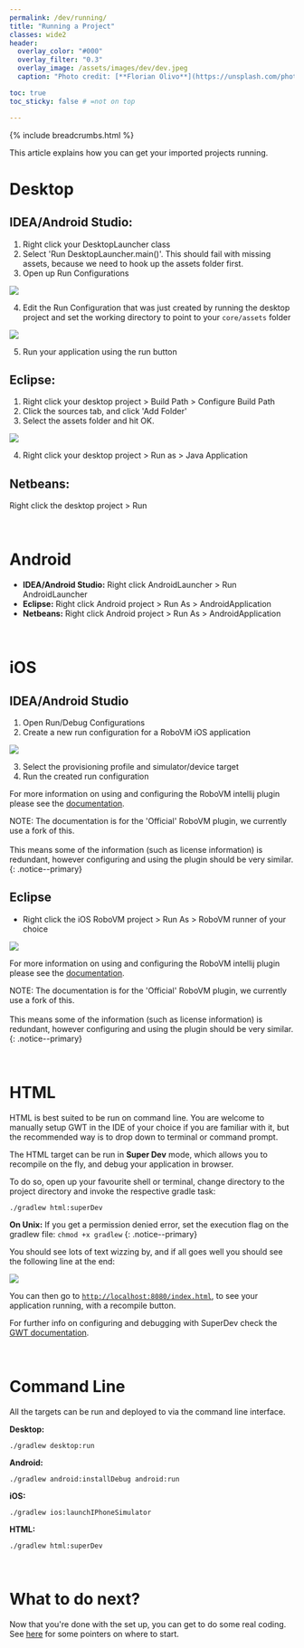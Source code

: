 ```yaml
---
permalink: /dev/running/
title: "Running a Project"
classes: wide2
header:
  overlay_color: "#000"
  overlay_filter: "0.3"
  overlay_image: /assets/images/dev/dev.jpeg
  caption: "Photo credit: [**Florian Olivo**](https://unsplash.com/photos/Ek9Znm8lQ1U)"

toc: true
toc_sticky: false # =not on top

---
```


{% include breadcrumbs.html %}

This article explains how you can get your imported projects running.

# Desktop
## IDEA/Android Studio:
1. Right click your DesktopLauncher class
2. Select 'Run DesktopLauncher.main()'. This should fail with missing assets, because we need to hook up the assets folder first.
3. Open up Run Configurations

![](/assets/images/dev/idea/0.png)

4. Edit the Run Configuration that was just created by running the desktop project and set the working directory to point to your `core/assets` folder

![](/assets/images/dev/idea/1.png)

5. Run your application using the run button

## Eclipse:
1. Right click your desktop project > Build Path > Configure Build Path
2. Click the sources tab, and click 'Add Folder'
3. Select the assets folder and hit OK.

![](/assets/images/dev/eclipse/0.png)

4. Right click your desktop project > Run as > Java Application

## Netbeans:
Right click the desktop project > Run

<br/>

# Android
- **IDEA/Android Studio:** Right click AndroidLauncher > Run AndroidLauncher
- **Eclipse:** Right click Android project > Run As > AndroidApplication
- **Netbeans:** Right click Android project > Run As > AndroidApplication

<br/>

# iOS
## IDEA/Android Studio
1. Open Run/Debug Configurations
2. Create a new run configuration for a RoboVM iOS application

![](/assets/images/dev/idea/2.png)

3. Select the provisioning profile and simulator/device target
4. Run the created run configuration

For more information on using and configuring the RoboVM intellij plugin please see the [documentation](http://robovm.mobidevelop.com).

NOTE: The documentation is for the 'Official' RoboVM plugin, we currently use a fork of this. <br/> <br/> This means some of the information (such as license information) is redundant, however configuring and using the plugin should be very similar.
{: .notice--primary}

## Eclipse
- Right click the iOS RoboVM project > Run As > RoboVM runner of your choice

![](/assets/images/dev/eclipse/1.png)

For more information on using and configuring the RoboVM intellij plugin please see the [documentation](http://robovm.mobidevelop.com).

NOTE: The documentation is for the 'Official' RoboVM plugin, we currently use a fork of this. <br/> <br/> This means some of the information (such as license information) is redundant, however configuring and using the plugin should be very similar.
{: .notice--primary}

<br/>

# HTML
HTML is best suited to be run on command line. You are welcome to manually setup GWT in the IDE of your choice if you are familiar with it, but the recommended way is to drop down to terminal or command prompt.

The HTML target can be run in **Super Dev** mode, which allows you to recompile on the fly, and debug your application in browser.

To do so, open up your favourite shell or terminal, change directory to the project directory and invoke the respective gradle task:

```
./gradlew html:superDev
```

**On Unix:** If you get a permission denied error, set the execution flag on the gradlew file: `chmod +x gradlew`
{: .notice--primary}

You should see lots of text wizzing by, and if all goes well you should see the following line at the end:

![](/assets/images/dev/html/0.png)

You can then go to [`http://localhost:8080/index.html`](http://localhost:8080/index.html), to see your application running, with a recompile button.

For further info on configuring and debugging with SuperDev check the [GWT documentation](http://www.gwtproject.org/articles/superdevmode.html).

<br/>

# Command Line
All the targets can be run and deployed to via the command line interface.

**Desktop:**
```
./gradlew desktop:run
```

**Android:**
```
./gradlew android:installDebug android:run
```

**iOS:**
```
./gradlew ios:launchIPhoneSimulator
```

**HTML:**
```
./gradlew html:superDev
```

<br/>

# What to do next?
Now that you're done with the set up, you can get to do some real coding. See [here](/dev/) for some pointers on where to start.
